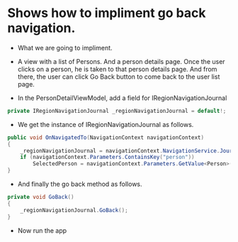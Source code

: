 # Shows how to impliment go back navigation.

- What we are going to impliment.
- A view with a list of Persons. And a person details page. Once the user clicks on a person, he is taken to that person details page. And from there, the user can click Go Back button to come back to the user list page.
 
- In the PersonDetailViewModel, add a field for IRegionNavigationJournal

```cs
private IRegionNavigationJournal _regionNavigationJournal = default!;
```

- We get the instance of IRegionNavigationJournal as follows.

```cs
public void OnNavigatedTo(NavigationContext navigationContext)
{
    _regionNavigationJournal = navigationContext.NavigationService.Journal;
    if (navigationContext.Parameters.ContainsKey("person"))
        SelectedPerson = navigationContext.Parameters.GetValue<Person>("person");
}
```

- And finally the go back method as follows.
```cs
private void GoBack()
{
    _regionNavigationJournal.GoBack();
}
```

- Now run the app